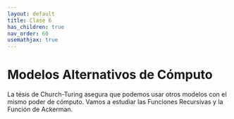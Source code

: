 ```yaml
---
layout: default
title: Clase 6
has_children: true
nav_order: 60
usemathjax: true
---
```

# Modelos Alternativos de Cómputo

La tésis de Church-Turing asegura que podemos usar otros modelos con el mismo poder de cómputo. Vamos a estudiar las Funciones Recursivas y la Función de Ackerman.